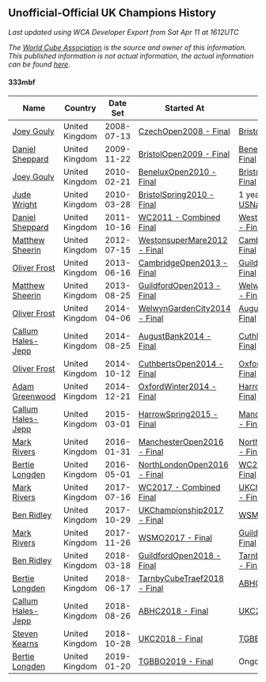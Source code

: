 ## Unofficial-Official UK Champions History

*Last updated using WCA Developer Export from Sat Apr 11 at 1612UTC*

*The [World Cube Association](https://www.worldcubeassociation.org) is the source and owner of this information. This published information is not actual information, the actual information can be found [here](https://www.worldcubeassociation.org/results).*

#### 333mbf

|Name|Country|Date Set|Started At|Ended At|Days Held|  
|--|--|--|--|--|--|  
|[Joey Gouly](https://www.worldcubeassociation.org/persons/2007GOUL01)|United Kingdom|2008-07-13|[CzechOpen2008 - Final](https://www.worldcubeassociation.org/competitions/CzechOpen2008/results/all#e333mbf_f)|[BristolOpen2009 - Final](https://www.worldcubeassociation.org/competitions/BristolOpen2009/results/all#e333mbf_f)|497|  
|[Daniel Sheppard](https://www.worldcubeassociation.org/persons/2009SHEP01)|United Kingdom|2009-11-22|[BristolOpen2009 - Final](https://www.worldcubeassociation.org/competitions/BristolOpen2009/results/all#e333mbf_f)|[BeneluxOpen2010 - Final](https://www.worldcubeassociation.org/competitions/BeneluxOpen2010/results/all#e333mbf_f)|91|  
|[Joey Gouly](https://www.worldcubeassociation.org/persons/2007GOUL01)|United Kingdom|2010-02-21|[BeneluxOpen2010 - Final](https://www.worldcubeassociation.org/competitions/BeneluxOpen2010/results/all#e333mbf_f)|[BristolSpring2010 - Final](https://www.worldcubeassociation.org/competitions/BristolSpring2010/results/all#e333mbf_f)|35|  
|[Jude Wright](https://www.worldcubeassociation.org/persons/2008WRIG02)|United Kingdom|2010-03-28|[BristolSpring2010 - Final](https://www.worldcubeassociation.org/competitions/BristolSpring2010/results/all#e333mbf_f)|1 year after [USNationals2010](https://www.worldcubeassociation.org/competitions/USNationals2010/results/all#e333mbf_f)|498|  
|[Daniel Sheppard](https://www.worldcubeassociation.org/persons/2009SHEP01)|United Kingdom|2011-10-16|[WC2011 - Combined Final](https://www.worldcubeassociation.org/competitions/WC2011/results/all#e333mbf_c)|[WestonsuperMare2012 - Final](https://www.worldcubeassociation.org/competitions/WestonsuperMare2012/results/all#e333mbf_f)|273|  
|[Matthew Sheerin](https://www.worldcubeassociation.org/persons/2009SHEE01)|United Kingdom|2012-07-15|[WestonsuperMare2012 - Final](https://www.worldcubeassociation.org/competitions/WestonsuperMare2012/results/all#e333mbf_f)|[CambridgeOpen2013 - Final](https://www.worldcubeassociation.org/competitions/CambridgeOpen2013/results/all#e333mbf_f)|336|  
|[Oliver Frost](https://www.worldcubeassociation.org/persons/2012FROS01)|United Kingdom|2013-06-16|[CambridgeOpen2013 - Final](https://www.worldcubeassociation.org/competitions/CambridgeOpen2013/results/all#e333mbf_f)|[GuildfordOpen2013 - Final](https://www.worldcubeassociation.org/competitions/GuildfordOpen2013/results/all#e333mbf_f)|70|  
|[Matthew Sheerin](https://www.worldcubeassociation.org/persons/2009SHEE01)|United Kingdom|2013-08-25|[GuildfordOpen2013 - Final](https://www.worldcubeassociation.org/competitions/GuildfordOpen2013/results/all#e333mbf_f)|[WelwynGardenCity2014 - Final](https://www.worldcubeassociation.org/competitions/WelwynGardenCity2014/results/all#e333mbf_f)|224|  
|[Oliver Frost](https://www.worldcubeassociation.org/persons/2012FROS01)|United Kingdom|2014-04-06|[WelwynGardenCity2014 - Final](https://www.worldcubeassociation.org/competitions/WelwynGardenCity2014/results/all#e333mbf_f)|[AugustBank2014 - Final](https://www.worldcubeassociation.org/competitions/AugustBank2014/results/all#e333mbf_f)|141|  
|[Callum Hales-Jepp](https://www.worldcubeassociation.org/persons/2012HALE01)|United Kingdom|2014-08-25|[AugustBank2014 - Final](https://www.worldcubeassociation.org/competitions/AugustBank2014/results/all#e333mbf_f)|[CuthbertsOpen2014 - Final](https://www.worldcubeassociation.org/competitions/CuthbertsOpen2014/results/all#e333mbf_f)|48|  
|[Oliver Frost](https://www.worldcubeassociation.org/persons/2012FROS01)|United Kingdom|2014-10-12|[CuthbertsOpen2014 - Final](https://www.worldcubeassociation.org/competitions/CuthbertsOpen2014/results/all#e333mbf_f)|[OxfordWinter2014 - Final](https://www.worldcubeassociation.org/competitions/OxfordWinter2014/results/all#e333mbf_f)|70|  
|[Adam Greenwood](https://www.worldcubeassociation.org/persons/2011GREE03)|United Kingdom|2014-12-21|[OxfordWinter2014 - Final](https://www.worldcubeassociation.org/competitions/OxfordWinter2014/results/all#e333mbf_f)|[HarrowSpring2015 - Final](https://www.worldcubeassociation.org/competitions/HarrowSpring2015/results/all#e333mbf_f)|70|  
|[Callum Hales-Jepp](https://www.worldcubeassociation.org/persons/2012HALE01)|United Kingdom|2015-03-01|[HarrowSpring2015 - Final](https://www.worldcubeassociation.org/competitions/HarrowSpring2015/results/all#e333mbf_f)|[ManchesterOpen2016 - Final](https://www.worldcubeassociation.org/competitions/ManchesterOpen2016/results/all#e333mbf_f)|336|  
|[Mark Rivers](https://www.worldcubeassociation.org/persons/2015RIVE05)|United Kingdom|2016-01-31|[ManchesterOpen2016 - Final](https://www.worldcubeassociation.org/competitions/ManchesterOpen2016/results/all#e333mbf_f)|[NorthLondonOpen2016 - Final](https://www.worldcubeassociation.org/competitions/NorthLondonOpen2016/results/all#e333mbf_f)|91|  
|[Bertie Longden](https://www.worldcubeassociation.org/persons/2014LONG06)|United Kingdom|2016-05-01|[NorthLondonOpen2016 - Final](https://www.worldcubeassociation.org/competitions/NorthLondonOpen2016/results/all#e333mbf_f)|[WC2017 - Combined Final](https://www.worldcubeassociation.org/competitions/WC2017/results/all#e333mbf_c)|441|  
|[Mark Rivers](https://www.worldcubeassociation.org/persons/2015RIVE05)|United Kingdom|2017-07-16|[WC2017 - Combined Final](https://www.worldcubeassociation.org/competitions/WC2017/results/all#e333mbf_c)|[UKChampionship2017 - Final](https://www.worldcubeassociation.org/competitions/UKChampionship2017/results/all#e333mbf_f)|105|  
|[Ben Ridley](https://www.worldcubeassociation.org/persons/2016RIDL01)|United Kingdom|2017-10-29|[UKChampionship2017 - Final](https://www.worldcubeassociation.org/competitions/UKChampionship2017/results/all#e333mbf_f)|[WSMO2017 - Final](https://www.worldcubeassociation.org/competitions/WSMO2017/results/all#e333mbf_f)|28|  
|[Mark Rivers](https://www.worldcubeassociation.org/persons/2015RIVE05)|United Kingdom|2017-11-26|[WSMO2017 - Final](https://www.worldcubeassociation.org/competitions/WSMO2017/results/all#e333mbf_f)|[GuildfordOpen2018 - Final](https://www.worldcubeassociation.org/competitions/GuildfordOpen2018/results/all#e333mbf_f)|112|  
|[Ben Ridley](https://www.worldcubeassociation.org/persons/2016RIDL01)|United Kingdom|2018-03-18|[GuildfordOpen2018 - Final](https://www.worldcubeassociation.org/competitions/GuildfordOpen2018/results/all#e333mbf_f)|[TarnbyCubeTraef2018 - Final](https://www.worldcubeassociation.org/competitions/TarnbyCubeTraef2018/results/all#e333mbf_f)|91|  
|[Bertie Longden](https://www.worldcubeassociation.org/persons/2014LONG06)|United Kingdom|2018-06-17|[TarnbyCubeTraef2018 - Final](https://www.worldcubeassociation.org/competitions/TarnbyCubeTraef2018/results/all#e333mbf_f)|[ABHC2018 - Final](https://www.worldcubeassociation.org/competitions/ABHC2018/results/all#e333mbf_f)|70|  
|[Callum Hales-Jepp](https://www.worldcubeassociation.org/persons/2012HALE01)|United Kingdom|2018-08-26|[ABHC2018 - Final](https://www.worldcubeassociation.org/competitions/ABHC2018/results/all#e333mbf_f)|[UKC2018 - Final](https://www.worldcubeassociation.org/competitions/UKC2018/results/all#e333mbf_f)|63|  
|[Steven Kearns](https://www.worldcubeassociation.org/persons/2015KEAR01)|United Kingdom|2018-10-28|[UKC2018 - Final](https://www.worldcubeassociation.org/competitions/UKC2018/results/all#e333mbf_f)|[TGBBO2019 - Final](https://www.worldcubeassociation.org/competitions/TGBBO2019/results/all#e333mbf_f)|84|  
|[Bertie Longden](https://www.worldcubeassociation.org/persons/2014LONG06)|United Kingdom|2019-01-20|[TGBBO2019 - Final](https://www.worldcubeassociation.org/competitions/TGBBO2019/results/all#e333mbf_f)|Ongoing|447|  

